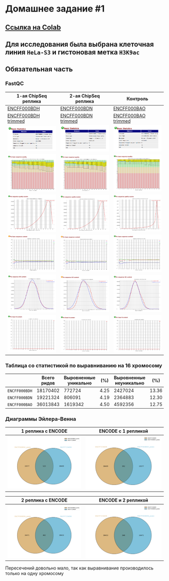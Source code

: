 # Домашнее задание #1

## [Ссылка на Colab](https://colab.research.google.com/drive/186yPd2k8XY6MS7XH_PiJMSxuwddNEZFw?usp=share_link)

## Для исследования была выбрана клеточная линия `HeLa-S3` и гистоновая метка `H3K9ac`

## Обязательная часть

### FastQC

| 1-ая ChipSeq реплика                                          | 2-ая ChipSeq реплика                                          | Контроль                                                      |
|---------------------------------------------------------------|---------------------------------------------------------------|---------------------------------------------------------------|
| [ENCFF000BDH](./data/ENCFF000BDH_fastqc.html)                 | [ENCFF000BDN](./data/ENCFF000BDN_fastqc.html)                 | [ENCFF000BAO](./data/ENCFF000BAO_fastqc.html)                 |
| [ENCFF000BDH trimmed](./data/ENCFF000BDH_trimmed_fastqc.html) | [ENCFF000BDN trimmed](./data/ENCFF000BDN_trimmed_fastqc.html) | [ENCFF000BAO trimmed](./data/ENCFF000BAO_trimmed_fastqc.html) |
| ![](./images/ENCFF000BDH_fastqc_1.png)                        | ![](./images/ENCFF000BDN_fastqc_1.png)                        | ![](./images/ENCFF000BAO_fastqc_1.png)                        |
| ![](./images/ENCFF000BDH_fastqc_2.png)                        | ![](./images/ENCFF000BDN_fastqc_2.png)                        | ![](./images/ENCFF000BAO_fastqc_2.png)                        |
| ![](./images/ENCFF000BDH_fastqc_3.png)                        | ![](./images/ENCFF000BDN_fastqc_3.png)                        | ![](./images/ENCFF000BAO_fastqc_3.png)                        |
| ![](./images/ENCFF000BDH_fastqc_4.png)                        | ![](./images/ENCFF000BDN_fastqc_4.png)                        | ![](./images/ENCFF000BAO_fastqc_4.png)                        |
| ![](./images/ENCFF000BDH_fastqc_5.png)                        | ![](./images/ENCFF000BDN_fastqc_5.png)                        | ![](./images/ENCFF000BAO_fastqc_5.png)                        |
| ![](./images/ENCFF000BDH_fastqc_6.png)                        | ![](./images/ENCFF000BDN_fastqc_6.png)                        | ![](./images/ENCFF000BAO_fastqc_6.png)                        |

### Таблица со статистикой по выравниванию на 16 хромосому

|               | Всего ридов | Выровненные уникально | (%)  | Выровненные неуникально | (%)   | Не выровненные | (%)   |
|---------------|-------------|-----------------------|------|-------------------------|-------|----------------|-------|
| `ENCFF000BDH` | 18170402    | 772724                | 4.25 | 2427024                 | 13.36 | 14970654       | 82.39 |
| `ENCFF000BDN` | 19221324    | 806091                | 4.19 | 2364883                 | 12.30 | 16050350       | 83.50 |
| `ENCFF000BAO` | 36013843    | 1619342               | 4.50 | 4592356                 | 12.75 | 29802145       | 82.75 |

### Диаграммы Эйлера-Венна

| 1 реплика с ENCODE                | ENCODE с 1 репликой               |
|-----------------------------------|-----------------------------------|
| ![](./images/Intervene_venn1.png) | ![](./images/Intervene_venn2.png) |

| 2 реплика с ENCODE                | ENCODE и 2 репликой               |                                                                                         
|-----------------------------------|-----------------------------------|
| ![](./images/Intervene_venn3.png) | ![](./images/Intervene_venn4.png) |

Пересечений довольно мало, так как выравнивание производилось только на одну хромосому
